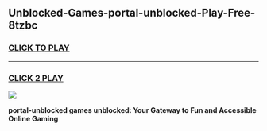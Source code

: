 
## Unblocked-Games-portal-unblocked-Play-Free-8tzbc
<h3>
<a href="https://premium76.site?title=portal-unblocked&ref=20M">CLICK TO PLAY</a></h3>
<hr>

<h3>
<a href="https://premium76.site?title=portal-unblocked&ref=20M">CLICK 2 PLAY</a>
  
</h3>

<a href="https://premium76.site?title=portal-unblocked&ref=19M"><img src="https://clearcache.store/games.png"></a>


**portal-unblocked games unblocked: Your Gateway to Fun and Accessible Online Gaming**
